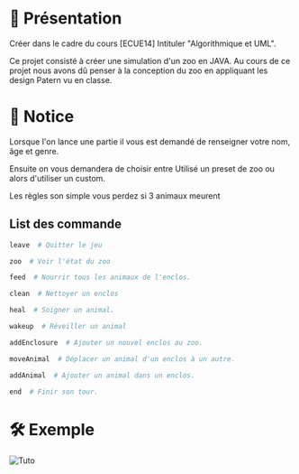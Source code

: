 # 👋 Présentation
Créer dans le cadre du cours [ECUE14] Intituler "Algorithmique et UML".

Ce projet consisté à créer une simulation d'un zoo en JAVA. Au cours de ce projet nous avons dû penser à la conception du zoo en appliquant les design Patern vu en classe.

# 📜 Notice
Lorsque l'on lance une partie il vous est demandé de renseigner votre nom, âge et genre.

Ensuite on vous demandera de choisir entre Utilisé un preset de zoo ou alors d'utiliser un custom.

Les règles son simple vous perdez si 3 animaux meurent
## List des commande

```python
leave  # Quitter le jeu

zoo  # Voir l'état du zoo

feed  # Nourrir tous les animaux de l'enclos.

clean  # Nettoyer un enclos

heal  # Soigner un animal.

wakeup  # Réveiller un animal

addEnclosure  # Ajouter un nouvel enclos au zoo.

moveAnimal  # Déplacer un animal d'un enclos à un autre.

addAnimal  # Ajouter un animal dans un enclos.

end  # Finir son tour.
```

# 🛠 Exemple

![Tuto](https://s3.us-west-2.amazonaws.com/secure.notion-static.com/44908e32-45ba-4faa-9d81-a900fe8f4be6/Demo.gif?X-Amz-Algorithm=AWS4-HMAC-SHA256&X-Amz-Content-Sha256=UNSIGNED-PAYLOAD&X-Amz-Credential=AKIAT73L2G45EIPT3X45%2F20211219%2Fus-west-2%2Fs3%2Faws4_request&X-Amz-Date=20211219T181948Z&X-Amz-Expires=86400&X-Amz-Signature=879c509d6ad900c34d19fa3b125e67df145ad74f4faef4a0a5f5f0bf65ad32ad&X-Amz-SignedHeaders=host&response-content-disposition=filename%20%3D%22Demo.gif%22&x-id=GetObject)

